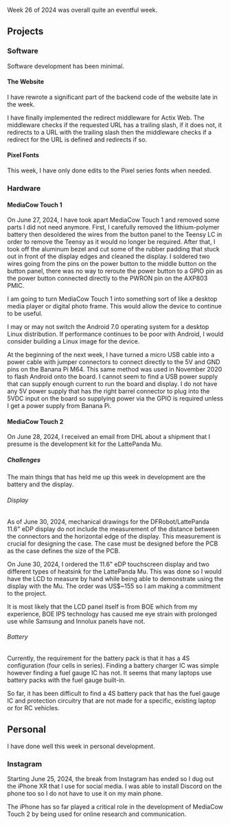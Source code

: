Week 26 of 2024 was overall quite an eventful week. 

## Projects

### Software
Software development has been minimal.

#### The Website
I have rewrote a significant part of the backend code of the website late in the week.

I have finally implemented the redirect middleware for Actix Web. The middleware checks if the requested URL has a trailing slash, if it does not, it redirects to a URL with the trailing slash then the middleware checks if a redirect for the URL is defined and redirects if so.

#### Pixel Fonts
This week, I have only done edits to the Pixel series fonts when needed.

### Hardware

#### MediaCow Touch 1
On June 27, 2024, I have took apart MediaCow Touch 1 and removed some parts I did not need anymore. First, I carefully removed the lithium-polymer battery then desoldered the wires from the button panel to the Teensy LC in order to remove the Teensy as it would no longer be required. After that, I took off the aluminum bezel and cut some of the rubber padding that stuck out in front of the display edges and cleaned the display. I soldered two wires going from the pins on the power button to the middle button on the button panel, there was no way to reroute the power button to a GPIO pin as the power button connected directly to the PWRON pin on the AXP803 PMIC.

I am going to turn MediaCow Touch 1 into something sort of like a desktop media player or digital photo frame. This would allow the device to continue to be useful. 

I may or may not switch the Android 7.0 operating system for a desktop Linux distribution. If performance continues to be poor with Android, I would consider building a Linux image for the device.

At the beginning of the next week, I have turned a micro USB cable into a power cable with jumper connectors to connect directly to the 5V and GND pins on the Banana Pi M64. This same method was used in November 2020 to flash Android onto the board. I cannot seem to find a USB power supply that can supply enough current to run the board and display. I do not have any 5V power supply that has the right barrel connector to plug into the 5VDC input on the board so supplying power via the GPIO is required unless I get a power supply from Banana Pi. 

#### MediaCow Touch 2
On June 28, 2024, I received an email from DHL about a shipment that I presume is the development kit for the LattePanda Mu. 

##### Challenges
The main things that has held me up this week in development are the battery and the display.

###### Display
As of June 30, 2024, mechanical drawings for the DFRobot/LattePanda 11.6" eDP display do not include the measurement of the distance between the connectors and the horizontal edge of the display. This measurement is crucial for designing the case. The case must be designed before the PCB as the case defines the size of the PCB.

On June 30, 2024, I ordered the 11.6" eDP touchscreen display and two different types of heatsink for the LattePanda Mu. This was done so I would have the LCD to measure by hand while being able to demonstrate using the display with the Mu. The order was US$~155 so I am making a commitment to the project.

It is most likely that the LCD panel itself is from BOE which from my experience, BOE IPS technology has caused me eye strain with prolonged use while Samsung and Innolux panels have not.

###### Battery
Currently, the requirement for the battery pack is that it has a 4S configuration (four cells in series). Finding a battery charger IC was simple however finding a fuel gauge IC has not. It seems that many laptops use battery packs with the fuel gauge built-in. 

So far, it has been difficult to find a 4S battery pack that has the fuel gauge IC and protection circuitry that are not made for a specific, existing laptop or for RC vehicles.

## Personal
I have done well this week in personal development. 

### Instagram
Starting June 25, 2024, the break from Instagram has ended so I dug out the iPhone XR that I use for social media. I was able to install Discord on the phone too so I do not have to use it on my main phone.

The iPhone has so far played a critical role in the development of MediaCow Touch 2 by being used for online research and communication.

